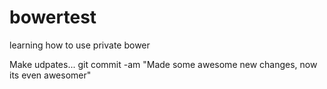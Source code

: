 # bowertest
learning how to use private bower




Make udpates...
git commit -am "Made some awesome new changes, now its even awesomer"